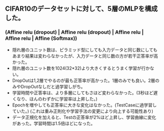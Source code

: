 ## CIFAR10のデータセットに対して、5層のMLPを構成した。
### (Affine relu (dropout) | Affine relu (dropout) | Affine relu | Affine relu | Affine (Softmax))
- 隠れ層のユニット数は、ピラミッド型にしても入力データと同じ数にしてもあまり結果は変わらなかったが、入力データと同じ数の方が若干正答率が高かった。
- 隠れ層のユニット数を1024(32*32)より大きくするとうまく学習が行かない。
- DropOutは1,2層でやるのが最も正答率が高かった。1層のみでも良い。2層のみやDropOutなしだと過学習しがち。
- 学習時間や正答率は、より多層にしてもさほど変わらなかった。(3秒ほど遅くなり、ほんのわずかに学習率は上昇した。)
- Epochを増やしても正答率に大きな変化はなかった。(TestCaseに過学習していた。) (これは重み正則化や学習手法の変更により向上する可能性あり)
- データ正規化を加えると、Testの正答率が2%ほど上昇し、学習曲線に変化があった。学習時間は1.5倍ほどになった。
